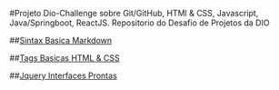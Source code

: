 #Projeto Dio-Challenge sobre Git/GitHub, HTMl & CSS, Javascript, Java/Springboot, ReactJS. Repositorio do Desafio de Projetos da DIO

##[Sintax Basica Markdown](https://www.markdownguide.org)

##[Tags Basicas HTML & CSS](https://www.w3schools.com/html/default.asp)

##[Jquery Interfaces Prontas](https://jqueryui.com/accordion/#custom-icons)
